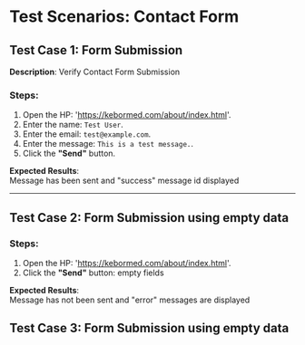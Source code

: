 # Test Scenarios: Contact Form

## Test Case 1: Form Submission

**Description**:
Verify Contact Form Submission

### Steps:
1. Open the HP: 'https://kebormed.com/about/index.html'.
2. Enter the name: `Test User`.
3. Enter the email: `test@example.com`.
4. Enter the message: `This is a test message.`.
5. Click the **"Send"** button.

**Expected Results**:  
Message has been sent and "success" message id displayed

---

## Test Case 2: Form Submission using empty data

### Steps:
1. Open the HP: 'https://kebormed.com/about/index.html'.
2. Click the **"Send"** button: empty fields

**Expected Results**:  
Message has not been sent and "error" messages are displayed

## Test Case 3: Form Submission using empty data